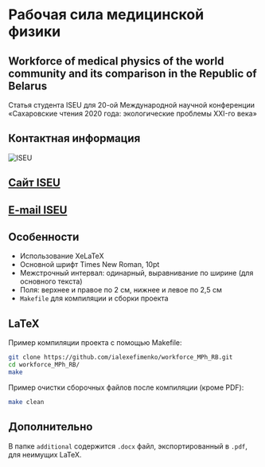 # Рабочая сила медицинской физики 
## Workforce of medical physics of the world community and its comparison in the Republic of Belarus
Статья студента ISEU для 20-ой Международной научной конференции «Сахаровские чтения 2020 года: экологические проблемы XXI-го века» 

## Контактная информация

![ISEU](https://im0-tub-by.yandex.net/i?id=cc603dd3a7607f9dd2b08015639a2226&n=13&exp=1)

## [Сайт ISEU](http://www.iseu.by)
## [E-mail ISEU](res_sector@iseu.by)

## Особенности
* Использование XeLaTeX
* Основной шрифт Times New Roman, 10pt 
* Межстрочный интервал: одинарный, выравнивание по ширине (для основного текста)
* Поля: верхнее и правое по 2 см, нижнее и левое по 2,5 см
* `Makefile` для компиляции и сборки проекта


## LaTeX
Пример компиляции проекта с помощью Makefile:
```bash
git clone https://github.com/ialexefimenko/workforce_MPh_RB.git
cd workforce_MPh_RB/
make
```

Пример очистки сборочных файлов после компиляции (кроме PDF):
```bash
make clean
```

## Дополнительно 
В папке `additional` содержится `.docx` файл, экспортированный в `.pdf`, для неимущих LaTeX.

